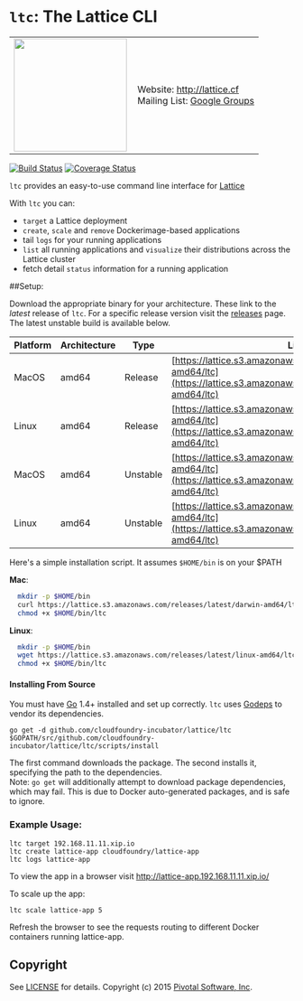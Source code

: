 # `ltc`: The Lattice CLI

<table>
  <tr>
    <td>
      <a href="http://lattice.cf"><img src="https://raw.githubusercontent.com/cloudfoundry-incubator/lattice/master/docs/logos/lattice.png" align="left" width="200" ></a>
    </td>
    <td>
      Website: <a href="http://lattice.cf">http://lattice.cf</a><br>
      Mailing List: <a href="https://groups.google.com/a/cloudfoundry.org/forum/#!forum/lattice">Google Groups</a>
    </td>
  </tr>
</table>

[![Build Status](https://travis-ci.org/cloudfoundry-incubator/lattice.svg?branch=develop)](https://travis-ci.org/cloudfoundry-incubator/lattice)
[![Coverage Status](https://coveralls.io/repos/cloudfoundry-incubator/lattice/badge.svg?branch=develop)](https://coveralls.io/r/cloudfoundry-incubator/lattice?branch=develop)

`ltc` provides an easy-to-use command line interface for [Lattice](https://github.com/cloudfoundry-incubator/lattice)

With `ltc` you can:

- `target` a Lattice deployment
- `create`, `scale` and `remove` Dockerimage-based applications
- tail `logs` for your running applications
- `list` all running applications and `visualize` their distributions across the Lattice cluster
- fetch detail `status` information for a running application

##Setup:

Download the appropriate binary for your architecture.  These link to the *latest* release of `ltc`.  For a specific release version visit the [releases](https://github.com/cloudfoundry-incubator/lattice/releases) page.  The latest unstable build is available below.

Platform | Architecture | Type | Link
---------|--------------|------|--------
MacOS | amd64 | Release | [https://lattice.s3.amazonaws.com/releases/latest/darwin-amd64/ltc](https://lattice.s3.amazonaws.com/releases/latest/darwin-amd64/ltc)
Linux | amd64 | Release | [https://lattice.s3.amazonaws.com/releases/latest/linux-amd64/ltc](https://lattice.s3.amazonaws.com/releases/latest/linux-amd64/ltc)
MacOS | amd64 | Unstable | [https://lattice.s3.amazonaws.com/unstable/latest/darwin-amd64/ltc](https://lattice.s3.amazonaws.com/unstable/latest/darwin-amd64/ltc)
Linux | amd64 | Unstable | [https://lattice.s3.amazonaws.com/unstable/latest/linux-amd64/ltc](https://lattice.s3.amazonaws.com/unstable/latest/linux-amd64/ltc)

Here's a simple installation script.  It assumes `$HOME/bin` is on your $PATH

**Mac**:
```bash
  mkdir -p $HOME/bin
  curl https://lattice.s3.amazonaws.com/releases/latest/darwin-amd64/ltc -o $HOME/bin/ltc
  chmod +x $HOME/bin/ltc
```

**Linux**:
```bash
  mkdir -p $HOME/bin
  wget https://lattice.s3.amazonaws.com/releases/latest/linux-amd64/ltc -O $HOME/bin/ltc
  chmod +x $HOME/bin/ltc
```

#### Installing From Source

You must have [Go](https://golang.org) 1.4+ installed and set up correctly.  `ltc` uses [Godeps](https://github.com/tools/godep) to vendor its dependencies.

```
go get -d github.com/cloudfoundry-incubator/lattice/ltc
$GOPATH/src/github.com/cloudfoundry-incubator/lattice/ltc/scripts/install
```

The first command downloads the package. The second installs it, specifying the path to the dependencies.  
Note: `go get` will additionally attempt to download package dependencies, which may fail. This is due to Docker auto-generated packages, and is safe to ignore.

### Example Usage:

    ltc target 192.168.11.11.xip.io
    ltc create lattice-app cloudfoundry/lattice-app
    ltc logs lattice-app

To view the app in a browser visit http://lattice-app.192.168.11.11.xip.io/

To scale up the app:

    ltc scale lattice-app 5

Refresh the browser to see the requests routing to different Docker containers running lattice-app.

## Copyright

See [LICENSE](../docs/LICENSE) for details.
Copyright (c) 2015 [Pivotal Software, Inc](http://www.pivotal.io/).
